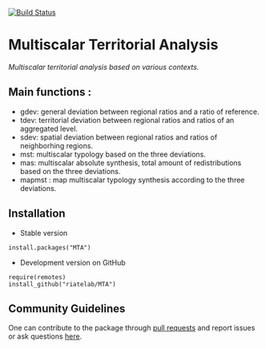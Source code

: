 [![Build Status](https://travis-ci.org/riatelab/MTA.svg?branch=master)](https://travis-ci.org/riatelab/MTA)

# Multiscalar Territorial Analysis

*Multiscalar territorial analysis based on various contexts.*   


## Main functions :
- gdev: general deviation between regional ratios and a ratio of reference.  
- tdev: territorial deviation between regional ratios and ratios of an aggregated level.  
- sdev: spatial deviation between regional ratios and ratios of neighborhing regions.  
- mst: multiscalar typology based on the three deviations.  
- mas: multiscalar absolute synthesis, total amount of redistributions based on the three deviations.  
- mapmst : map multiscalar typology synthesis according to the three deviations. 

## Installation

* Stable version
```{r}
install.packages("MTA")
```

* Development version on GitHub
```{r}
require(remotes)
install_github("riatelab/MTA")
```

## Community Guidelines

One can contribute to the package through [pull requests](https://github.com/riatelab/MTA/pulls) and report issues or ask questions [here](https://github.com/riatelab/MTA/issues).
